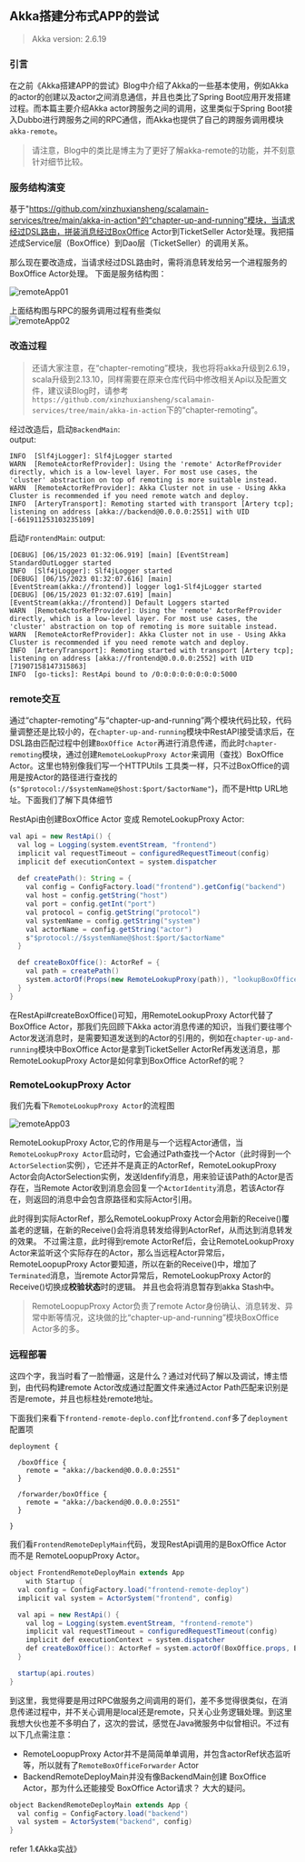 ## Akka搭建分布式APP的尝试

>Akka version: 2.6.19

### 引言  
在之前《Akka搭建APP的尝试》Blog中介绍了Akka的一些基本使用，例如Akka的actor的创建以及actor之间消息通信，并且也类比了Spring Boot应用开发搭建过程。而本篇主要介绍Akka actor跨服务之间的调用，这里类似于Spring Boot接入Dubbo进行跨服务之间的RPC通信，而Akka也提供了自己的跨服务调用模块`akka-remote`。  

>请注意，Blog中的类比是博主为了更好了解akka-remote的功能，并不刻意针对细节比较。 

### 服务结构演变  
基于"https://github.com/xinzhuxiansheng/scalamain-services/tree/main/akka-in-action"的“chapter-up-and-running”模块，当请求经过DSL路由，拼装消息经过BoxOffice Actor到TicketSeller Actor处理。我把描述成Service层（BoxOffice）到Dao层（TicketSeller）的调用关系。 

那么现在要改造成，当请求经过DSL路由时，需将消息转发给另一个进程服务的BoxOffice Actor处理。  下面是服务结构图：  

![remoteApp01](images/remoteApp01.png)  

上面结构图与RPC的服务调用过程有些类似   
![remoteApp02](images/remoteApp02.png)  


### 改造过程    
>还请大家注意，在“chapter-remoting”模块，我也将将akka升级到2.6.19，scala升级到2.13.10，同样需要在原来仓库代码中修改相关Api以及配置文件，建议读Blog时，请参考`https://github.com/xinzhuxiansheng/scalamain-services/tree/main/akka-in-action`下的“chapter-remoting”。    

经过改造后，启动`BackendMain`:  
output: 
```
INFO  [Slf4jLogger]: Slf4jLogger started
WARN  [RemoteActorRefProvider]: Using the 'remote' ActorRefProvider directly, which is a low-level layer. For most use cases, the 'cluster' abstraction on top of remoting is more suitable instead.
WARN  [RemoteActorRefProvider]: Akka Cluster not in use - Using Akka Cluster is recommended if you need remote watch and deploy.
INFO  [ArteryTransport]: Remoting started with transport [Artery tcp]; listening on address [akka://backend@0.0.0.0:2551] with UID [-661911253103235109]
```

启动`FrontendMain`: 
output: 
```
[DEBUG] [06/15/2023 01:32:06.919] [main] [EventStream] StandardOutLogger started
INFO  [Slf4jLogger]: Slf4jLogger started
[DEBUG] [06/15/2023 01:32:07.616] [main] [EventStream(akka://frontend)] logger log1-Slf4jLogger started
[DEBUG] [06/15/2023 01:32:07.619] [main] [EventStream(akka://frontend)] Default Loggers started
WARN  [RemoteActorRefProvider]: Using the 'remote' ActorRefProvider directly, which is a low-level layer. For most use cases, the 'cluster' abstraction on top of remoting is more suitable instead.
WARN  [RemoteActorRefProvider]: Akka Cluster not in use - Using Akka Cluster is recommended if you need remote watch and deploy.
INFO  [ArteryTransport]: Remoting started with transport [Artery tcp]; listening on address [akka://frontend@0.0.0.0:2552] with UID [71907158147315863]
INFO  [go-ticks]: RestApi bound to /0:0:0:0:0:0:0:0:5000 
```

### remote交互  
通过“chapter-remoting”与“chapter-up-and-running”两个模块代码比较，代码量调整还是比较小的，在`chapter-up-and-running`模块中RestAPI接受请求后，在DSL路由匹配过程中创建`BoxOffice Actor`再进行消息传递，而此时`chapter-remoting`模块，通过创建`RemoteLookupProxy Actor`来调用（查找）BoxOffice Actor。这里也特别像我们写一个HTTPUtils 工具类一样，只不过BoxOffice的调用是按Actor的路径进行查找的(`s"$protocol://$systemName@$host:$port/$actorName"`)，而不是Http URL地址。下面我们了解下具体细节  

RestApi由创建BoxOffice Actor 变成 RemoteLookupProxy Actor:  
```java
val api = new RestApi() {
  val log = Logging(system.eventStream, "frontend")
  implicit val requestTimeout = configuredRequestTimeout(config)
  implicit def executionContext = system.dispatcher
  
  def createPath(): String = {
    val config = ConfigFactory.load("frontend").getConfig("backend")
    val host = config.getString("host")
    val port = config.getInt("port")
    val protocol = config.getString("protocol")
    val systemName = config.getString("system")
    val actorName = config.getString("actor")
    s"$protocol://$systemName@$host:$port/$actorName"
  }

  def createBoxOffice(): ActorRef = {
    val path = createPath()
    system.actorOf(Props(new RemoteLookupProxy(path)), "lookupBoxOffice")
  }
}
``` 

在RestApi#createBoxOffice()可知，用RemoteLookupProxy Actor代替了BoxOffice Actor，那我们先回顾下Akka actor消息传递的知识，当我们要往哪个Actor发送消息时，是需要知道发送到的Actor的引用的，例如在`chapter-up-and-running`模块中BoxOffice Actor是拿到TicketSeller ActorRef再发送消息，那RemoteLookupProxy Actor是如何拿到BoxOffice ActorRef的呢？  


### RemoteLookupProxy Actor
我们先看下`RemoteLookupProxy Actor`的流程图  

![remoteApp03](images/remoteApp03.png)  

RemoteLookupProxy Actor,它的作用是与一个远程Actor通信，当`RemoteLookupProxy Actor`启动时，它会通过Path查找一个Actor（此时得到一个`ActorSelection`实例），它还并不是真正的ActorRef，RemoteLookupProxy Actor会向ActorSelection实例，发送Idenfify消息，用来验证该Path的Actor是否存在，当Remote Actor收到消息会回复一个`ActorIdentity`消息，若该Actor存在，则返回的消息中会包含原路径和实际Actor引用。  

此时得到实际ActorRef，那么RemoteLookupProxy Actor会用新的Receive()覆盖老的逻辑，在新的Receive()会将消息转发给得到ActorRef，从而达到消息转发的效果。 不过需注意，此时得到remote ActorRef后，会让RemoteLookupProxy Actor来监听这个实际存在的Actor，那么当远程Actor异常后，RemoteLoopupProxy Actor要知道，所以在新的Receive()中，增加了`Terminated`消息，当remote Actor异常后，RemoteLookupProxy Actor的Receive()切换成**校验状态**时的逻辑。 并且也会将消息暂存到akka Stash中。 

>RemoteLoopupProxy Actor负责了remote Actor身份确认、消息转发、异常中断等情况，这块做的比“chapter-up-and-running”模块BoxOffice Actor多的多。  

### 远程部署  
这四个字，我当时看了一脸懵逼，这是什么？通过对代码了解以及调试，博主悟到，由代码构建remote Actor改成通过配置文件来通过Actor Path匹配来识别是否是remote，并且也标柱处remote地址。  

下面我们来看下`frontend-remote-deplo.conf`比`frontend.conf`多了`deployment`配置项 
```
deployment {

  /boxOffice {
    remote = "akka://backend@0.0.0.0:2551"
  }

  /forwarder/boxOffice {
    remote = "akka://backend@0.0.0.0:2551"
  }

}
``` 

我们看`FrontendRemoteDeplyMain`代码，发现RestApi调用的是BoxOffice Actor 而不是 RemoteLoopupProxy Actor。  
```java
object FrontendRemoteDeployMain extends App
    with Startup {
  val config = ConfigFactory.load("frontend-remote-deploy") 
  implicit val system = ActorSystem("frontend", config) 

  val api = new RestApi() {
    val log = Logging(system.eventStream, "frontend-remote")
    implicit val requestTimeout = configuredRequestTimeout(config)
    implicit def executionContext = system.dispatcher
    def createBoxOffice(): ActorRef = system.actorOf(BoxOffice.props, BoxOffice.name)
  }

  startup(api.routes)
}
```
到这里，我觉得要是用过RPC做服务之间调用的哥们，差不多觉得很类似，在消息传递过程中，并不关心调用是local还是remote，只关心业务逻辑处理。到这里我想大伙也差不多明白了，这次的尝试，感觉在Java微服务中似曾相识。不过有以下几点需注意：  

* RemoteLoopupProxy Actor并不是简简单单调用，并包含actorRef状态监听等，所以就有了`RemoteBoxOfficeForwarder` Actor 
* BackendRemoteDeployMain并没有像BackendMain创建 BoxOffice Actor，那为什么还能接受 BoxOffice Actor请求？ 大大的疑问。     
```java
object BackendRemoteDeployMain extends App {
  val config = ConfigFactory.load("backend")
  val system = ActorSystem("backend", config)
}
```


refer 
1.《Akka实战》  
